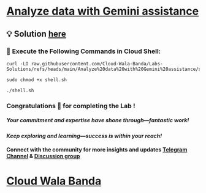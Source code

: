 # [Analyze data with Gemini assistance](https://www.cloudskillsboost.google/focuses/80989?parent=catalog)

## 💡 Solution [here](https://youtu.be/7ne-fLzxglM)  

### 🚀 **Execute the Following Commands in Cloud Shell:**

```
curl -LO raw.githubusercontent.com/Cloud-Wala-Banda/Labs-Solutions/refs/heads/main/Analyze%20data%20with%20Gemini%20assistance/shell.sh

sudo chmod +x shell.sh

./shell.sh
```

### Congratulations 🎉 for completing the Lab !

##### *Your commitment and expertise have shone through—fantastic work!*

#### *Keep exploring and learning—success is within your reach!*

#### Connect with the community for more insights and updates [Telegram Channel](https://t.me/cloudwalabanda) & [Discussion group](https://t.me/cloudwalabandachats)

# [Cloud Wala Banda](https://www.youtube.com/@cloudwalabanda)
